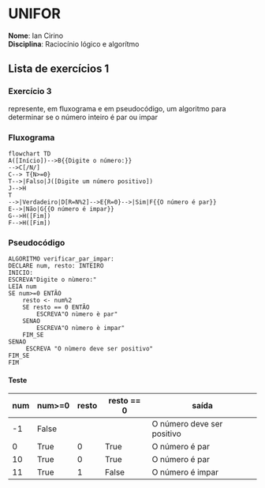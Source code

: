 # UNIFOR
**Nome**: Ian Cirino <br>
**Disciplina**: Raciocínio lógico e algorítmo
## Lista de exercícios 1
### Exercício 3
represente, em fluxograma e em pseudocódigo, um algoritmo para determinar se o número inteiro é par ou impar
### Fluxograma
```mermaid
flowchart TD
A([Início])-->B{{Digite o número:}}
-->C[/N/]
C--> T{N>=0}
T-->|Falso|J([Digite um número positivo])
J-->H
T
-->|Verdadeiro|D[R=N%2]-->E{R=0}-->|Sim|F{{O número é par}} 
E-->|Não|G{{O número é impar}}
G-->H([Fim])
F-->H([Fim])
```
### Pseudocódigo

``` 
ALGORITMO verificar_par_impar:
DECLARE num, resto: INTEIRO
INICIO:
ESCREVA"Digite o nùmero:"
LEIA num
SE num>=0 ENTÃO
	resto <- num%2
	SE resto == 0 ENTÃO
		ESCREVA"O nùmero è par"
	SENAO
		ESCREVA"O nùmero è impar"
	FIM_SE
SENAO
	 ESCREVA "O nùmero deve ser positivo"
FIM_SE
FIM
```
#### Teste
| num |  num>=0 | resto | resto == 0 | saída |
| -- | -- | -- | -- | -- |
|-1| False| | | O número deve ser positivo|
|0| True | 0| True| O número é par|
|10|True|0|True| O número é par|
|11|True|1|False|O número é impar|

